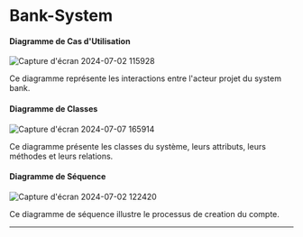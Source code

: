 # Bank-System


#### Diagramme de Cas d'Utilisation

![Capture d'écran 2024-07-02 115928](https://github.com/Zouhayr-BAHOUMI/Bank-System/assets/155726584/d6cbf5eb-41b3-4b83-a29b-06e0d2b98e3f)



Ce diagramme représente les interactions entre l'acteur projet du system bank.

#### Diagramme de Classes


![Capture d'écran 2024-07-07 165914](https://github.com/Zouhayr-BAHOUMI/Bank-System/assets/155726584/77c12d80-a183-49aa-86a3-ff8dfcb6ac69)


Ce diagramme présente les classes du système, leurs attributs, leurs méthodes et leurs relations.

#### Diagramme de Séquence

![Capture d'écran 2024-07-02 122420](https://github.com/Zouhayr-BAHOUMI/Bank-System/assets/155726584/ce96d45a-3bb0-499f-a829-c71ddc73170e)


Ce diagramme de séquence illustre le processus de creation du compte.

---
